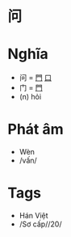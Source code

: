 # 问

# Nghĩa
* 问 = [門](門.md) [口](口.md)
* 门 = [門](門.md)
* (n) hỏi

# Phát âm
* Wèn
*  /vấn/

# Tags
* Hán Việt
*  /Sơ cấp//20/

<script>window.HANZI_FIELD='问';</script>
